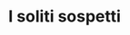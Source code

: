 ---
layout: post
title: I soliti sospetti
director: Bryan Singer
year: 1995
cover: https://images.mubicdn.net/images/film/3434/cache-10130-1593512724/image-w1280.jpg
imdb_id: tt0114814
---